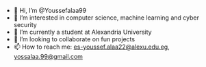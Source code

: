 - 👋 Hi, I’m @Youssefalaa99
- 👀 I’m interested in computer science, machine learning and cyber security
- 🌱 I’m currently a student at Alexandria University 
- 💞️ I’m looking to collaborate on fun projects
- 📫 How to reach me: es-youssef.alaa22@alexu.edu.eg, yossalaa.99@gmail.com

<!---
Youssefalaa99/Youssefalaa99 is a ✨ special ✨ repository because its `README.md` (this file) appears on your GitHub profile.
You can click the Preview link to take a look at your changes.
--->
